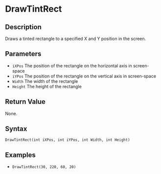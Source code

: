 # DrawTintRect

## Description
Draws a tinted rectangle to a specified X and Y position in the screen.

## Parameters
- `iXPos`
The position of the rectangle on the horizontal axis in screen-space
- `iYPos`
The position of the rectangle on the vertical axis in screen-space
- `Width`
The width of the rectangle
- `Height`
The height of the rectangle

## Return Value
None.

## Syntax
```DrawTintRect(int iXPos, int iYPos, int Width, int Height)```

## Examples
- ```DrawTintRect(30, 220, 60, 20)```